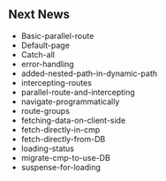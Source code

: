 ## Next News 

- Basic-parallel-route
- Default-page
- Catch-all
- error-handling
- added-nested-path-in-dynamic-path
- intercepting-routes
- parallel-route-and-intercepting
- navigate-programmatically
- route-groups
- fetching-data-on-client-side
- fetch-directly-in-cmp
- fetch-directly-from-DB
- loading-status
- migrate-cmp-to-use-DB
- suspense-for-loading
